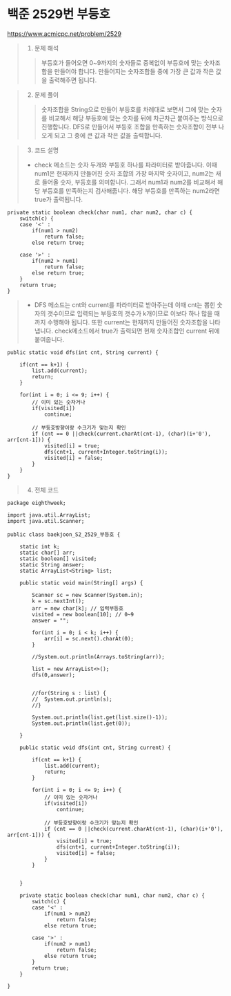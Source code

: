 # 백준 2529번 부등호

https://www.acmicpc.net/problem/2529

> 1. 문제 해석
> > 부등호가 들어오면 0~9까지의 숫자들로 중복없이 부등호에 맞는 숫자조합을 만들어야 합니다. 만들어지는 숫자조합들 중에 가장 큰 값과 작은 값을 출력해주면 됩니다.

> 2. 문제 풀이
> > 숫자조합을 String으로 만들어 부등호를 차례대로 보면서 그에 맞는 숫자를 비교해서 해당 부등호에 맞는 숫자를 뒤에 차근차근 붙여주는 방식으로 진행합니다.
> > DFS로 만들어서 부등호 조합을 만족하는 숫자조합이 전부 나오게 되고 그 중에 큰 값과 작은 값을 출력합니다.


> 3. 코드 설명
> * check 메소드는 숫자 두개와 부등호 하나를 파라미터로 받아줍니다. 이때 num1은 현재까지 만들어진 숫자 조합의 가장 마지막 숫자이고, num2는 새로 들어올 숫자, 부등호를 의미합니다. 그래서 num1과 num2를 비교해서 해당 부등호를 만족하는지 검사해줍니다. 해당 부등호를 만족하는 num2라면 true가 출력됩니다.

	private static boolean check(char num1, char num2, char c) {
		switch(c) {
		case '<' :
			if(num1 > num2)
				return false;
			else return true;

		case '>' :
			if(num2 > num1)
				return false;
			else return true;
		}
		return true;
	}


>  * DFS 메소드는 cnt와 current를 파라미터로 받아주는데 이때 cnt는 뽑힌 숫자의 갯수이므로 입력되는 부등호의 갯수가 k개이므로 이보다 하나 많을 때까지 수행해야 됩니다. 또한 current는 현재까지 만들어진 숫자조합을 나타냅니다. check메소드에서 true가 출력되면 현재 숫자조합인 current 뒤에 붙여줍니다. 

    public static void dfs(int cnt, String current) {
		
		if(cnt == k+1) {
			list.add(current);
			return;
		}
		
		for(int i = 0; i <= 9; i++) {
			// 이미 있는 숫자거나
			if(visited[i])
				continue;
				
			// 부등호방향이랑 수크기가 맞는지 확인
			if (cnt == 0 ||check(current.charAt(cnt-1), (char)(i+'0'), arr[cnt-1])) {
				visited[i] = true;
				dfs(cnt+1, current+Integer.toString(i));
				visited[i] = false;
			}
		}
	}


> 4. 전체 코드
	
	package eighthweek;

	import java.util.ArrayList;
	import java.util.Scanner;

	public class baekjoon_S2_2529_부등호 {
	
		static int k;
		static char[] arr;
		static boolean[] visited;
		static String answer;
		static ArrayList<String> list;

		public static void main(String[] args) {

			Scanner sc = new Scanner(System.in);
			k = sc.nextInt();
			arr = new char[k]; // 입력부등호
			visited = new boolean[10]; // 0~9
			answer = "";

			for(int i = 0; i < k; i++) {
				arr[i] = sc.next().charAt(0);
			}

			//System.out.println(Arrays.toString(arr));

			list = new ArrayList<>();
			dfs(0,answer);


			//for(String s : list) {
			//	System.out.println(s);
			//}

			System.out.println(list.get(list.size()-1));
			System.out.println(list.get(0));

		}

		public static void dfs(int cnt, String current) {

			if(cnt == k+1) {
				list.add(current);
				return;
			}

			for(int i = 0; i <= 9; i++) {
				// 이미 있는 숫자거나
				if(visited[i])
					continue;

				// 부등호방향이랑 수크기가 맞는지 확인
				if (cnt == 0 ||check(current.charAt(cnt-1), (char)(i+'0'), arr[cnt-1])) {
					visited[i] = true;
					dfs(cnt+1, current+Integer.toString(i));
					visited[i] = false;
				}
			}


		}

		private static boolean check(char num1, char num2, char c) {
			switch(c) {
			case '<' :
				if(num1 > num2)
					return false;
				else return true;

			case '>' :
				if(num2 > num1)
					return false;
				else return true;
			}
			return true;
		}

	}
